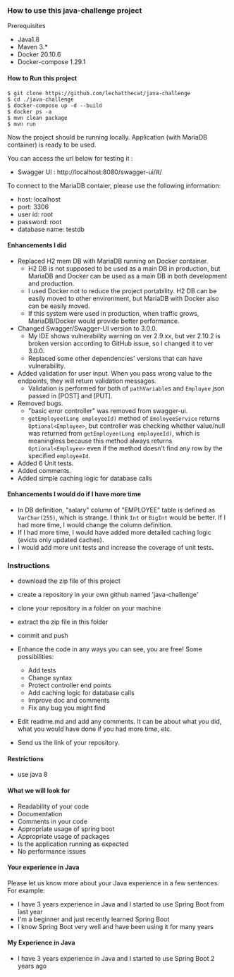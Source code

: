 ### How to use this java-challenge project

Prerequisites
- Java1.8
- Maven 3.*
- Docker 20.10.6
- Docker-compose 1.29.1

#### How to Run this project
```
$ git clone https://github.com/lechatthecat/java-challenge
$ cd ./java-challenge
$ docker-compose up -d --build
$ docker ps -a
$ mvn clean package
$ mvn run
```

Now the project should be running locally.
Application (with MariaDB container) is ready to be used.

You can access the url below for testing it :

- Swagger UI : http://localhost:8080/swagger-ui/#/

To connect to the MariaDB contaier, please use the following information:
- host: localhost
- port: 3306
- user id: root
- password: root
- database name: testdb

#### Enhancements I did
- Replaced H2 mem DB with MariaDB running on Docker container.
  - H2 DB is not supposed to be used as a main DB in production, but MariaDB and Docker can be used as a main DB in both development and production.
  - I used Docker not to reduce the project portability. H2 DB can be easily moved to other environment, but MariaDB with Docker also can be easily moved.
  - If this system were used in production, when traffic grows, MariaDB/Docker would provide better performance.
- Changed Swagger/Swagger-UI version to 3.0.0.
  - My IDE shows vulnerability warning on ver 2.9.xx, but ver 2.10.2 is broken version according to GitHub issue, so I changed it to ver 3.0.0.
  - Replaced some other dependencies' versions that can have vulnerability.
- Added validation for user input. When you pass wrong value to the endpoints, they will return validation messages.
  - Validation is performed for both of `pathVariable`s and `Employee` json passed in [POST] and [PUT].
- Removed bugs.
  - "basic error controller" was removed from swagger-ui.
  - `getEmployee(Long employeeId)` method of `EmoloyeeService` returns `Optional<Employee>`, but controller was checking whether value/null was returned from `getEmployee(Long employeeId)`, which is meaningless because this method always returns `Optional<Employee>` even if the method doesn't find any row by the specified `employeeId`.   
- Added 6 Unit tests.
- Added comments.
- Added simple caching logic for database calls

#### Enhancements I would do if I have more time
- In DB definition, "salary" column of "EMPLOYEE" table is defined as `VarChar(255)`, which is strange. I think `Int` or `BigInt` would be better. If I had more time, I would change the column definition.
- If I had more time, I would have added more detailed caching logic (evicts only updated caches).
- I would add more unit tests and increase the coverage of unit tests.

### Instructions

- download the zip file of this project
- create a repository in your own github named 'java-challenge'
- clone your repository in a folder on your machine
- extract the zip file in this folder
- commit and push

- Enhance the code in any ways you can see, you are free! Some possibilities:
  - Add tests
  - Change syntax
  - Protect controller end points
  - Add caching logic for database calls
  - Improve doc and comments
  - Fix any bug you might find
- Edit readme.md and add any comments. It can be about what you did, what you would have done if you had more time, etc.
- Send us the link of your repository.

#### Restrictions
- use java 8


#### What we will look for
- Readability of your code
- Documentation
- Comments in your code 
- Appropriate usage of spring boot
- Appropriate usage of packages
- Is the application running as expected
- No performance issues

#### Your experience in Java

Please let us know more about your Java experience in a few sentences. For example:

- I have 3 years experience in Java and I started to use Spring Boot from last year
- I'm a beginner and just recently learned Spring Boot
- I know Spring Boot very well and have been using it for many years

#### My Experience in Java
- I have 3 years experience in Java and I started to use Spring Boot 2 years ago
